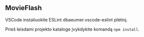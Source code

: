 ## MovieFlash

VSCode instaliuokite ESLint dbaeumer.vscode-eslint plėtinį.

Prieš leisdami projekto kataloge įvykdykite komandą `npm install`.
